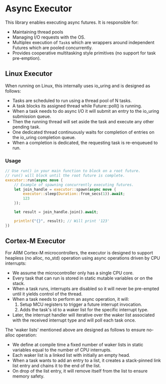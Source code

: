# Async Executor

This library enables executing async futures. It is responsible for:

- Maintaining thread pools
- Managing I/O requests with the OS.
- Multiplex execution of `Task`s which are wrappers around independent Futures which are pooled concurrently.
- Provides cooperative multitasking style primitives (no support for task pre-emption).

## Linux Executor

When running on Linux, this internally uses io_uring and is designed as follows:

- Tasks are scheduled to run using a thread pool of N tasks.
- A task blocks its assigned thread while Future::poll() is running.
- When a task needs to do async I/O it will submit an entry to the io_uring submission queue.
- Then the running thread will set aside the task and execute any other pending task.
- One dedicated thread continuously waits for completion of entries on the io_uring completion queue.
- When a completion is dedicated, the requesting task is re-enqueued to run.

### Usage

```rust
// Use run() in your main function to block on a root future.
// run() will block until the root future is complete.
executor::run(async move {
    // Example of spawning concurrently executing futures.
    let join_handle = executor::spawn(async move {
        executor::sleep(Duration::from_secs(1)).await;
        123
    });

    let result = join_handle.join().await;

    println!("{}", result); // Will print '123'
})

```

## Cortex-M Executor

For ARM Cortex-M microcontrollers, the executor is designed to support heapless (no alloc, no_std) operation using async operations driven by CPU interrupts:

- We assume the microcontroller only has a single CPU core.
- Every task that can run is stored in static mutable variables or on the stack.
- When a task runs, interrupts are disabled so it will never be pre-empted until it yields control of the thread.
- When a task needs to perform an async operation, it will:
    1. Setup MCU registers to trigger a future interrupt invocation.
    2. Adds the task's id to a waker list for the specific interrupt type.
- Later, the interrupt handler will iterative over the waker list associated with the received interrupt type and will poll each task once.

The 'waker lists' mentioned above are designed as follows to ensure no-alloc operation:

- We define at compile time a fixed number of waker lists in static variables equal to the number of CPU interrupts.
- Each waker list is a linked list with initially an empty head.
- When a task wants to add an entry to a list, it creates a stack-pinned link list entry and chains it to the end of the list.
- On drop of the list entry, it will remove itself from the list to ensure memory safety.
